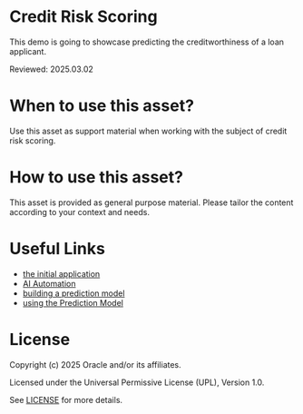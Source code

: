 # Credit Risk Scoring

This demo is going to showcase predicting the creditworthiness of a loan applicant.

Reviewed: 2025.03.02
 

# When to use this asset?

Use this asset as support material when working with the subject of credit risk scoring.


# How to use this asset?

This asset is provided as general purpose material. Please tailor the content according to your context and needs.

 
# Useful Links

- [the initial application](https://www.youtube.com/watch?v=IhIR2zZy9Zk)
- [AI Automation](https://www.youtube.com/watch?v=Af4FSocrQlA)
- [building a prediction model](https://www.youtube.com/watch?v=PdpqAsr758Y)
- [using the Prediction Model](https://www.youtube.com/watch?v=q_xOBlgY_78)

 
# License
 
Copyright (c) 2025 Oracle and/or its affiliates.
 
Licensed under the Universal Permissive License (UPL), Version 1.0.
 
See [LICENSE](https://github.com/oracle-devrel/technology-engineering/blob/main/LICENSE) for more details.
